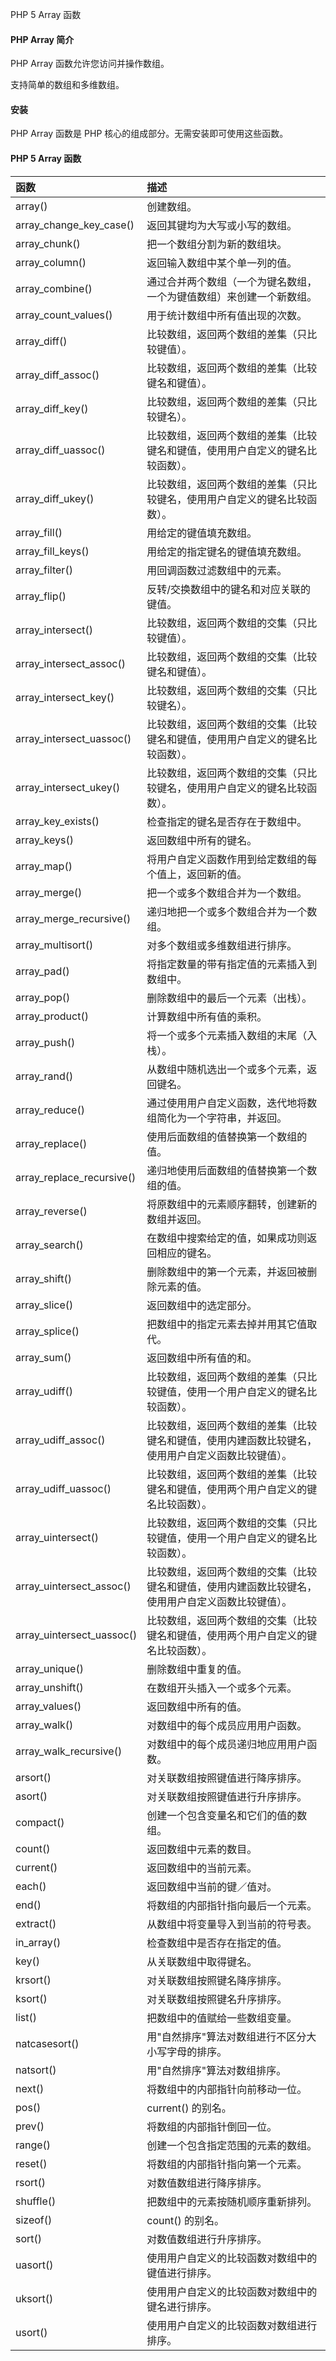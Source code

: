  PHP 5 Array 函数 

#### PHP Array 简介

 PHP Array 函数允许您访问并操作数组。

 支持简单的数组和多维数组。

 

#### 安装

 PHP Array 函数是 PHP 核心的组成部分。无需安装即可使用这些函数。

 

#### PHP 5 Array 函数

 

|函数|描述|
|:--|:--|
|array()|创建数组。|
|array_change_key_case()|返回其键均为大写或小写的数组。|
|array_chunk()|把一个数组分割为新的数组块。|
|array_column()|返回输入数组中某个单一列的值。|
|array_combine()|通过合并两个数组（一个为键名数组，一个为键值数组）来创建一个新数组。|
|array_count_values()|用于统计数组中所有值出现的次数。|
|array_diff()|比较数组，返回两个数组的差集（只比较键值）。|
|array_diff_assoc()|比较数组，返回两个数组的差集（比较键名和键值）。|
|array_diff_key()|比较数组，返回两个数组的差集（只比较键名）。|
|array_diff_uassoc()|比较数组，返回两个数组的差集（比较键名和键值，使用用户自定义的键名比较函数）。|
|array_diff_ukey()|比较数组，返回两个数组的差集（只比较键名，使用用户自定义的键名比较函数）。|
|array_fill()|用给定的键值填充数组。|
|array_fill_keys()|用给定的指定键名的键值填充数组。|
|array_filter()|用回调函数过滤数组中的元素。|
|array_flip()|反转/交换数组中的键名和对应关联的键值。|
|array_intersect()|比较数组，返回两个数组的交集（只比较键值）。|
|array_intersect_assoc()|比较数组，返回两个数组的交集（比较键名和键值）。|
|array_intersect_key()|比较数组，返回两个数组的交集（只比较键名）。|
|array_intersect_uassoc()|比较数组，返回两个数组的交集（比较键名和键值，使用用户自定义的键名比较函数）。|
|array_intersect_ukey()|比较数组，返回两个数组的交集（只比较键名，使用用户自定义的键名比较函数）。|
|array_key_exists()|检查指定的键名是否存在于数组中。|
|array_keys()|返回数组中所有的键名。|
|array_map()|将用户自定义函数作用到给定数组的每个值上，返回新的值。|
|array_merge()|把一个或多个数组合并为一个数组。|
|array_merge_recursive()|递归地把一个或多个数组合并为一个数组。|
|array_multisort()|对多个数组或多维数组进行排序。|
|array_pad()|将指定数量的带有指定值的元素插入到数组中。|
|array_pop()|删除数组中的最后一个元素（出栈）。|
|array_product()|计算数组中所有值的乘积。|
|array_push()|将一个或多个元素插入数组的末尾（入栈）。|
|array_rand()|从数组中随机选出一个或多个元素，返回键名。|
|array_reduce()|通过使用用户自定义函数，迭代地将数组简化为一个字符串，并返回。|
|array_replace()|使用后面数组的值替换第一个数组的值。|
|array_replace_recursive()|递归地使用后面数组的值替换第一个数组的值。|
|array_reverse()|将原数组中的元素顺序翻转，创建新的数组并返回。|
|array_search()|在数组中搜索给定的值，如果成功则返回相应的键名。|
|array_shift()|删除数组中的第一个元素，并返回被删除元素的值。|
|array_slice()|返回数组中的选定部分。|
|array_splice()|把数组中的指定元素去掉并用其它值取代。|
|array_sum()|返回数组中所有值的和。|
|array_udiff()|比较数组，返回两个数组的差集（只比较键值，使用一个用户自定义的键名比较函数）。|
|array_udiff_assoc()|比较数组，返回两个数组的差集（比较键名和键值，使用内建函数比较键名，使用用户自定义函数比较键值）。|
|array_udiff_uassoc()|比较数组，返回两个数组的差集（比较键名和键值，使用两个用户自定义的键名比较函数）。|
|array_uintersect()|比较数组，返回两个数组的交集（只比较键值，使用一个用户自定义的键名比较函数）。|
|array_uintersect_assoc()|比较数组，返回两个数组的交集（比较键名和键值，使用内建函数比较键名，使用用户自定义函数比较键值）。|
|array_uintersect_uassoc()|比较数组，返回两个数组的交集（比较键名和键值，使用两个用户自定义的键名比较函数）。|
|array_unique()|删除数组中重复的值。|
|array_unshift()|在数组开头插入一个或多个元素。|
|array_values()|返回数组中所有的值。|
|array_walk()|对数组中的每个成员应用用户函数。|
|array_walk_recursive()|对数组中的每个成员递归地应用用户函数。|
|arsort()|对关联数组按照键值进行降序排序。|
|asort()|对关联数组按照键值进行升序排序。|
|compact()|创建一个包含变量名和它们的值的数组。|
|count()|返回数组中元素的数目。|
|current()|返回数组中的当前元素。|
|each()|返回数组中当前的键／值对。|
|end()|将数组的内部指针指向最后一个元素。|
|extract()|从数组中将变量导入到当前的符号表。|
|in_array()|检查数组中是否存在指定的值。|
|key()|从关联数组中取得键名。|
|krsort()|对关联数组按照键名降序排序。|
|ksort()|对关联数组按照键名升序排序。|
|list()|把数组中的值赋给一些数组变量。|
|natcasesort()|用"自然排序"算法对数组进行不区分大小写字母的排序。|
|natsort()|用"自然排序"算法对数组排序。|
|next()|将数组中的内部指针向前移动一位。|
|pos()|current() 的别名。|
|prev()|将数组的内部指针倒回一位。|
|range()|创建一个包含指定范围的元素的数组。|
|reset()|将数组的内部指针指向第一个元素。|
|rsort()|对数值数组进行降序排序。|
|shuffle()|把数组中的元素按随机顺序重新排列。|
|sizeof()|count() 的别名。|
|sort()|对数值数组进行升序排序。|
|uasort()|使用用户自定义的比较函数对数组中的键值进行排序。|
|uksort()|使用用户自定义的比较函数对数组中的键名进行排序。|
|usort()|使用用户自定义的比较函数对数组进行排序。|



